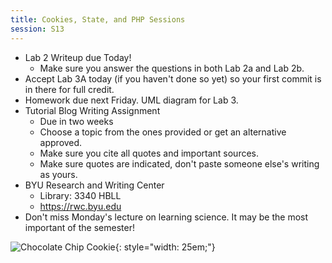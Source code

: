```yaml
---
title: Cookies, State, and PHP Sessions
session: S13
---
```

* Lab 2 Writeup due Today!
    * Make sure you answer the questions in both Lab 2a and Lab 2b.
* Accept Lab 3A today (if you haven't done so yet) so your first commit is in there for full credit.
* Homework due next Friday. UML diagram for Lab 3.
* Tutorial Blog Writing Assignment
    * Due in two weeks
    * Choose a topic from the ones provided or get an alternative approved.
    * Make sure you cite all quotes and important sources.
    * Make sure quotes are indicated, don't paste someone else's writing as yours.
* BYU Research and Writing Center
    * Library: 3340 HBLL
    * https://rwc.byu.edu
* Don't miss Monday's lecture on learning science. It may be the most important of the semester!

![Chocolate Chip Cookie](images/Cookie-dall-e.png){: style="width: 25em;"}
